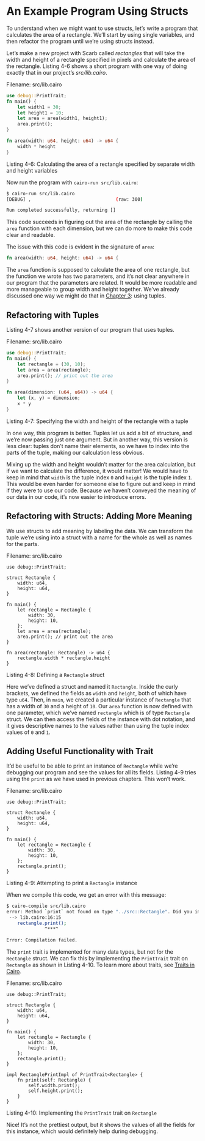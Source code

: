 # An Example Program Using Structs

To understand when we might want to use structs, let’s write a program that calculates the area of a rectangle. We’ll start by using single variables, and then refactor the program until we’re using structs instead.

Let’s make a new project with Scarb called _rectangles_ that will take the width and height of a rectangle specified in pixels and calculate the area of the rectangle. Listing 4-6 shows a short program with one way of doing exactly that in our project’s _src/lib.cairo_.

<span class="filename">Filename: src/lib.cairo</span>

```rust
use debug::PrintTrait;
fn main() {
    let width1 = 30;
    let height1 = 10;
    let area = area(width1, height1);
    area.print();
}

fn area(width: u64, height: u64) -> u64 {
    width * height
}
```

<span class="caption">Listing 4-6: Calculating the area of a rectangle specified by separate width and height variables</span>

Now run the program with `cairo-run src/lib.cairo`:

```bash
$ cairo-run src/lib.cairo
[DEBUG] ,                               (raw: 300)

Run completed successfully, returning []
```

This code succeeds in figuring out the area of the rectangle by calling the `area` function with each dimension, but we can do more to make this code clear and readable.

The issue with this code is evident in the signature of `area`:

```rust
fn area(width: u64, height: u64) -> u64 {
```

The `area` function is supposed to calculate the area of one rectangle, but the function we wrote has two parameters, and it’s not clear anywhere in our program that the parameters are related. It would be more readable and more manageable to group width and height together. We’ve already discussed one way we might do that in [Chapter 3](ch02-02-data-types.html#the-tuple-type): using tuples.

## Refactoring with Tuples

Listing 4-7 shows another version of our program that uses tuples.

<span class="filename">Filename: src/lib.cairo</span>

```rust
use debug::PrintTrait;
fn main() {
    let rectangle = (30, 10);
    let area = area(rectangle);
    area.print(); // print out the area
}

fn area(dimension: (u64, u64)) -> u64 {
    let (x, y) = dimension;
    x * y
}
```

<span class="caption">Listing 4-7: Specifying the width and height of the rectangle with a tuple</span>

In one way, this program is better. Tuples let us add a bit of structure, and we’re now passing just one argument. But in another way, this version is less clear: tuples don’t name their elements, so we have to index into the parts of the tuple, making our calculation less obvious.

Mixing up the width and height wouldn’t matter for the area calculation, but if we want to calculate the difference, it would matter! We would have to keep in mind that `width` is the tuple index `0` and `height` is the tuple index `1`. This would be even harder for someone else to figure out and keep in mind if they were to use our code. Because we haven’t conveyed the meaning of our data in our code, it’s now easier to introduce errors.

## Refactoring with Structs: Adding More Meaning

We use structs to add meaning by labeling the data. We can transform the tuple we’re using into a struct with a name for the whole as well as names for the parts.

<span class="filename">Filename: src/lib.cairo</span>

```rust,ignore_format
use debug::PrintTrait;

struct Rectangle {
    width: u64,
    height: u64,
}

fn main() {
    let rectangle = Rectangle {
        width: 30,
        height: 10,
    };
    let area = area(rectangle);
    area.print(); // print out the area
}

fn area(rectangle: Rectangle) -> u64 {
    rectangle.width * rectangle.height
}
```

<span class="caption">Listing 4-8: Defining a `Rectangle` struct</span>

Here we’ve defined a struct and named it `Rectangle`. Inside the curly brackets, we defined the fields as `width` and `height`, both of which have type `u64`. Then, in `main`, we created a particular instance of `Rectangle` that has a width of `30` and a height of `10`. Our `area` function is now defined with one parameter, which we’ve named `rectangle` which is of type `Rectangle` struct. We can then access the fields of the instance with dot notation, and it gives descriptive names to the values rather than using the tuple index values of `0` and `1`.

## Adding Useful Functionality with Trait

It’d be useful to be able to print an instance of `Rectangle` while we’re debugging our program and see the values for all its fields. Listing 4-9 tries using the `print` as we have used in previous chapters. This won’t work.

<span class="filename">Filename: src/lib.cairo</span>

```rust,does_not_compile,ignore_format
use debug::PrintTrait;

struct Rectangle {
    width: u64,
    height: u64,
}

fn main() {
    let rectangle = Rectangle {
        width: 30,
        height: 10,
    };
    rectangle.print();
}
```

<span class="caption">Listing 4-9: Attempting to print a `Rectangle` instance</span>

When we compile this code, we get an error with this message:

```bash
$ cairo-compile src/lib.cairo
error: Method `print` not found on type "../src::Rectangle". Did you import the correct trait and impl?
 --> lib.cairo:16:15
    rectangle.print();
              ^***^

Error: Compilation failed.
```

The `print` trait is implemented for many data types, but not for the `Rectangle` struct. We can fix this by implementing the `PrintTrait` trait on `Rectangle` as shown in Listing 4-10.
To learn more about traits, see [Traits in Cairo](ch07-02-traits-in-cairo.md).

<span class="filename">Filename: src/lib.cairo</span>

```rust,ignore_format
use debug::PrintTrait;

struct Rectangle {
    width: u64,
    height: u64,
}

fn main() {
    let rectangle = Rectangle {
        width: 30,
        height: 10,
    };
    rectangle.print();
}

impl RectanglePrintImpl of PrintTrait<Rectangle> {
    fn print(self: Rectangle) {
        self.width.print();
        self.height.print();
    }
}
```

<span class="caption">Listing 4-10: Implementing the `PrintTrait` trait on `Rectangle`</span>

Nice! It’s not the prettiest output, but it shows the values of all the fields for this instance, which would definitely help during debugging.

